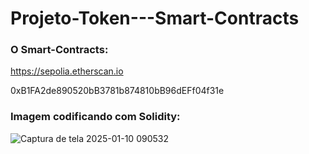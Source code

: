 # Projeto-Token---Smart-Contracts

### O Smart-Contracts:
https://sepolia.etherscan.io

0xB1FA2de890520bB3781b874810bB96dEFf04f31e

### Imagem codificando com Solidity:
![Captura de tela 2025-01-10 090532](https://github.com/user-attachments/assets/a7babf99-192d-4319-9cfc-84b07ef91e55)
